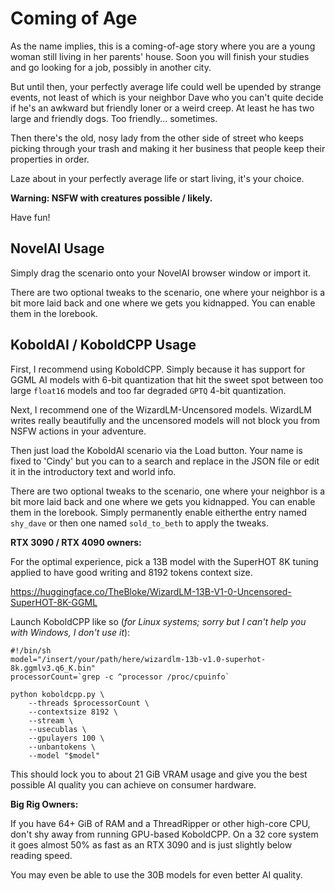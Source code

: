 Coming of Age
=============

As the name implies, this is a coming-of-age story where you are a young woman
still living in her parents' house. Soon you will finish your studies and go
looking for a job, possibly in another city.

But until then, your perfectly average life could well be upended by strange
events, not least of which is your neighbor Dave who you can't quite decide if
he's an awkward but friendly loner or a weird creep. At least he has two large
and friendly dogs. Too friendly... sometimes.

Then there's the old, nosy lady from the other side of street who keeps picking
through your trash and making it her business that people keep their properties
in order.

Laze about in your perfectly average life or start living, it's your choice.

**Warning: NSFW with creatures possible / likely.**

Have fun!


NovelAI Usage
-------------

Simply drag the scenario onto your NovelAI browser window or import it.

There are two optional tweaks to the scenario, one where your neighbor
is a bit more laid back and one where we gets you kidnapped. You can
enable them in the lorebook.


KoboldAI / KoboldCPP Usage
--------------------------

First, I recommend using KoboldCPP. Simply because it has support for GGML
AI models with 6-bit quantization that hit the sweet spot between too large
`float16` models and too far degraded `GPTQ` 4-bit quantization.

Next, I recommend one of the WizardLM-Uncensored models. WizardLM writes
really beautifully and the uncensored models will not block you from NSFW
actions in your adventure.

Then just load the KoboldAI scenario via the Load button. Your name is fixed
to 'Cindy' but you can to a search and replace in the JSON file or edit it
in the introductory text and world info.

There are two optional tweaks to the scenario, one where your neighbor
is a bit more laid back and one where we gets you kidnapped. You can
enable them in the lorebook. Simply permanently enable eitherthe entry
named `shy_dave` or then one named  `sold_to_beth` to apply the tweaks.


**RTX 3090 / RTX 4090 owners:**

For the optimal experience, pick a 13B model with the SuperHOT 8K tuning
applied to have good writing and 8192 tokens context size.

https://huggingface.co/TheBloke/WizardLM-13B-V1-0-Uncensored-SuperHOT-8K-GGML

Launch KoboldCPP like so (*for Linux systems; sorry but I can't help you with
Windows, I don't use it*):

    #!/bin/sh
    model="/insert/your/path/here/wizardlm-13b-v1.0-superhot-8k.ggmlv3.q6_K.bin"
    processorCount=`grep -c ^processor /proc/cpuinfo`

    python koboldcpp.py \
        --threads $processorCount \
        --contextsize 8192 \
        --stream \
        --usecublas \
        --gpulayers 100 \
        --unbantokens \
        --model "$model"

This should lock you to about 21 GiB VRAM usage and give you the best possible
AI quality you can achieve on consumer hardware.

**Big Rig Owners:**

If you have 64+ GiB of RAM and a ThreadRipper or other high-core CPU,
don't shy away from running GPU-based KoboldCPP. On a 32 core system it goes
almost 50% as fast as an RTX 3090 and is just slightly below reading speed.

You may even be able to use the 30B models for even better AI quality.
